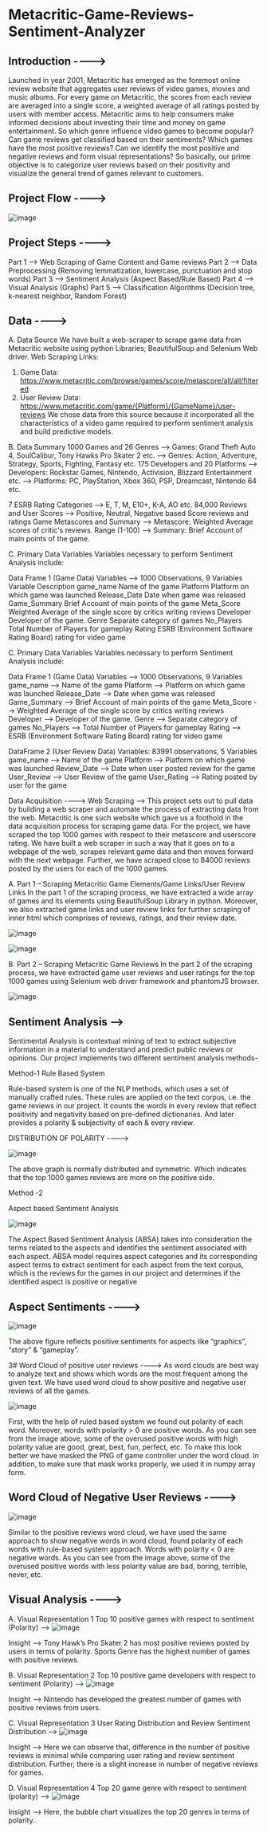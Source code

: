 # Metacritic-Game-Reviews-Sentiment-Analyzer

## Introduction ---->

Launched in year 2001, Metacritic has emerged as the foremost online review website that aggregates user reviews of video games, movies and music albums. For every game on Metacritic, the scores from each review are averaged into a single score, a weighted average of all ratings posted by users with member access. Metacritic aims to help consumers make informed decisions about investing their time and money on game entertainment. So which genre influence video games to become popular? Can game reviews get classified based on their sentiments? Which games have the most positive reviews? Can we identify the most positive and negative reviews and form visual representations? So basically, our prime objective is to categorize user reviews based on their positivity and visualize the general trend of games relevant to customers.

## Project Flow ---->

![image](https://user-images.githubusercontent.com/57821332/115661127-004dd280-a30b-11eb-9a97-cb0f54ac8b1f.png)

## Project Steps ---->

Part 1 --> Web Scraping of Game Content and Game reviews
Part 2 --> Data Preprocessing (Removing lemmatization, lowercase, punctuation and stop words)
Part 3 --> Sentiment Analysis (Aspect Based/Rule Based)
Part 4 --> Visual Analysis (Graphs)
Part 5 --> Classification Algorithms (Decision tree, k-nearest neighbor, Random Forest)

## Data ---->

A. Data Source
We have built a web-scraper to scrape game data from Metacritic website using python Libraries; BeautifulSoup and Selenium Web driver.
Web Scraping Links:
1. Game Data:
https://www.metacritic.com/browse/games/score/metascore/all/all/filtered
2. User Review Data:
https://www.metacritic.com/game/{Platform}/{GameName}/user-reviews
We chose data from this source because it incorporated all the characteristics of a video game required to perform sentiment analysis and build predictive models.

B. Data Summary
1000 Games and 26 Genres
 --> Games: Grand Theft Auto 4, SoulCalibur, Tony Hawks Pro Skater 2 etc.
 --> Genres: Action, Adventure, Strategy, Sports, Fighting, Fantasy etc.
175 Developers and 20 Platforms
--> Developers: Rockstar Games, Nintendo, Activision, Blizzard Entertainment etc.
-->  Platforms: PC, PlayStation, Xbox 360, PSP, Dreamcast, Nintendo 64 etc.

7 ESRB Rating Categories
-->  E, T, M, E10+, K-A, AO etc.
84,000 Reviews and User Scores
--> Positive, Neutral, Negative based Score reviews and ratings
Game Metascores and Summary
--> Metascore: Weighted Average scores of critic's reviews. Range (1-100)
--> Summary: Brief Account of main points of the game.

C. Primary Data Variables
Variables necessary to perform Sentiment Analysis include:

Data Frame 1 (Game Data) Variables --> 1000 Observations, 9 Variables
Variable	Description
game_name	Name of the game
Platform	Platform on which game was launched
Release_Date	Date when game was released
Game_Summary	Brief Account of main points of the game
Meta_Score	Weighted Average of the single score by critics writing reviews
Developer	Developer of the game.
Genre	Separate category of games
No_Players	Total Number of Players for gameplay
Rating	ESRB (Environment Software Rating Board) rating for video game


C. Primary Data Variables
Variables necessary to perform Sentiment Analysis include:

Data Frame 1 (Game Data) Variables --> 1000 Observations, 9 Variables
game_name     -->	Name of the game
Platform	     --> Platform on which game was launched
Release_Date  -->	Date when game was released
Game_Summary	 --> Brief Account of main points of the game
Meta_Score	   --> Weighted Average of the single score by critics writing reviews
Developer	    --> Developer of the game.
Genre         --> Separate category of games
No_Players    -->	Total Number of Players for gameplay
Rating	       --> ESRB (Environment Software Rating Board) rating for video game


DataFrame 2 (User Review Data) Variables: 83991 observations, 5 Variables
game_name     --> Name of the game
Platform	    --> Platform on which game was launched
Review_Date	  --> Date when user posted review for the game
User_Review	  --> User Review of the game
User_Rating	  --> Rating posted by user for the game



Data Acquisition ---->
Web Scraping -->
This project sets out to pull data by building a web scraper and automate the process of extracting data from the web. Metacritic is one such website which gave us a foothold in the data acquisition process for scraping game data. For the project, we have scraped the top 1000 games with respect to their metascore and userscore rating. We have built a web scraper in such a way that it goes on to a webpage of the web, scrapes relevant game data and then moves forward with the next webpage. Further, we have scraped close to 84000 reviews posted by the users for each of the 1000 games.

A. Part 1 – Scraping Metacritic Game Elements/Game Links/User Review Links
In the part 1 of the scraping process, we have extracted a wide array of games and its elements using BeautifulSoup Library in python. Moreover, we also extracted game links and user review links for further scraping of inner html which comprises of reviews, ratings, and their review date.

![image](https://user-images.githubusercontent.com/57821332/115755092-f3f96200-a36a-11eb-80fe-15475d01187e.png)

![image](https://user-images.githubusercontent.com/57821332/115755161-0a072280-a36b-11eb-9c98-9b578883567e.png)


B. Part 2 – Scraping Metacritic Game Reviews
In the part 2 of the scraping process, we have extracted game user reviews and user ratings for the top 1000 games using Selenium web driver framework and phantomJS browser.

![image](https://user-images.githubusercontent.com/57821332/115755213-1d19f280-a36b-11eb-91e0-c289bf2a27e2.png)

## Sentiment Analysis -->
Sentimental Analysis is contextual mining of text to extract subjective information in a material to understand and predict public reviews or opinions. Our project implements two different sentiment analysis methods- 

Method-1 
Rule Based System

Rule-based system is one of the NLP methods, which uses a set of manually crafted rules. These rules are applied on the text corpus, i.e. the game reviews in our project. It counts the words in every review that reflect positivity and negativity based on pre-defined dictionaries. And later provides a polarity & subjectivity of each & every review.

DISTRIBUTION OF POLARITY ---->

![image](https://user-images.githubusercontent.com/57821332/115755357-420e6580-a36b-11eb-820a-2b5914aca094.png)

The above graph is normally distributed and symmetric. Which indicates that the top 1000 games reviews are more on the positive side. 

Method -2 

Aspect based Sentiment Analysis

![image](https://user-images.githubusercontent.com/57821332/115755500-69fdc900-a36b-11eb-9960-094bd167440c.png)

The Aspect Based Sentiment Analysis (ABSA) takes into consideration the terms related to the aspects and identifies the sentiment associated with each aspect. ABSA model requires aspect categories and its corresponding aspect terms to extract sentiment for each aspect from the text corpus, which is the reviews for the games in our project and determines if the identified aspect is positive or negative

## Aspect Sentiments ---->

![image](https://user-images.githubusercontent.com/57821332/115755612-869a0100-a36b-11eb-8b41-5682ce632f05.png)

The above figure reflects positive sentiments for aspects like “graphics”, “story” & “gameplay”. 

3# Word Cloud of positive user reviews  ---->
As word clouds are best way to analyze text and shows which words are the most frequent among the given text. We have used word cloud to show positive and negative user reviews of all the games. 

![image](https://user-images.githubusercontent.com/57821332/115755743-acbfa100-a36b-11eb-9528-b1400b312d28.png)

First, with the help of ruled based system we found out polarity of each word. Moreover, words with polarity > 0 are positive words. As you can see from the image above, some of the overused positive words with high polarity value are good, great, best, fun, perfect, etc. To make this look better we have masked the PNG of game controller under the word cloud. In addition, to make sure that mask works properly, we used it in numpy array form. 

## Word Cloud of Negative User Reviews ---->

![image](https://user-images.githubusercontent.com/57821332/115756351-1f308100-a36c-11eb-83d5-b95f4b5e7c5f.png)

Similar to the positive reviews word cloud, we have used the same approach to show negative words in word cloud, found polarity of each words with rule-based system approach. 
Words with polarity < 0 are negative words. As you can see from the image above, some of the overused positive words with less polarity value are bad, boring, terrible, never, etc.

## Visual Analysis ---->

A. Visual Representation 1
Top 10 positive games with respect to sentiment (Polarity) --> 
![image](https://user-images.githubusercontent.com/57821332/115756727-45562100-a36c-11eb-9d2c-70e794a575a0.png)

Insight --> Tony Hawk’s Pro Skater 2 has most positive reviews posted by users in terms of polarity. Sports Genre has the highest number of games with positive reviews.


B. Visual Representation 2
Top 10 positive game developers with respect to sentiment (Polarity) --> 
![image](https://user-images.githubusercontent.com/57821332/115757103-5b63e180-a36c-11eb-8540-b3f31d4164e3.png)

Insight --> Nintendo has developed the greatest number of games with positive reviews from users. 

C. Visual Representation 3
User Rating Distribution and Review Sentiment Distribution -->
![image](https://user-images.githubusercontent.com/57821332/115757382-6c145780-a36c-11eb-9ddf-9b9db6f919f2.png)

Insight --> Here we can observe that, difference in the number of positive reviews is minimal while comparing user rating and review sentiment distribution. Further, there is a slight increase in number of negative reviews for games. 


D. Visual Representation 4
Top 20 game genre with respect to sentiment (polarity) --> 
![image](https://user-images.githubusercontent.com/57821332/115757613-7a627380-a36c-11eb-8ed0-40b54975fbcb.png)

Insight --> Here, the bubble chart visualizes the top 20 genres in terms of polarity.





